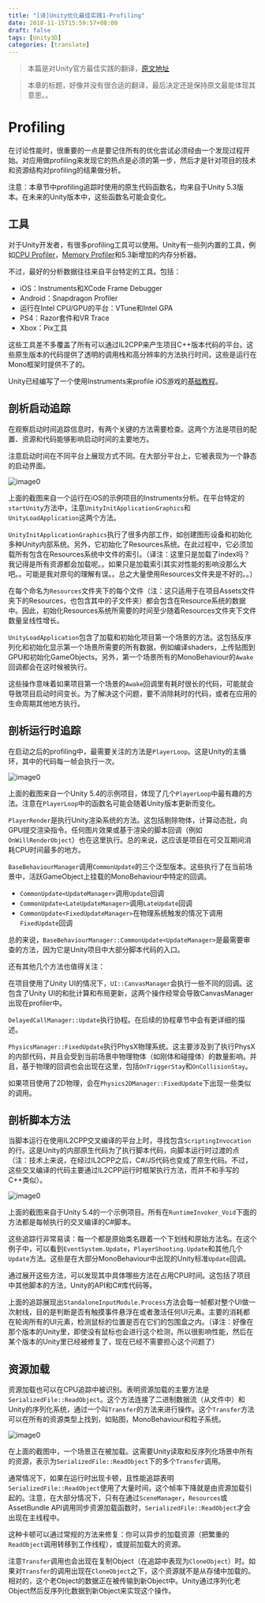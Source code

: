 ```yaml
---
title: "[译]Unity优化最佳实践1-Profiling"
date: 2018-11-15T15:59:57+08:00
draft: false
tags: [Unity3D]
categories: [translate]
---
```


> 本篇是对Unity官方最佳实践的翻译，[原文地址](https://docs.unity3d.com/Manual/BestPracticeUnderstandingPerformanceInUnity1.html)

> 本章的标题，好像并没有很合适的翻译，最后决定还是保持原文最能体现其意思。。

# Profiling

在讨论性能时，很重要的一点是要记住所有的优化尝试必须经由一个发现过程开始。对应用做profiling来发现它的热点是必须的第一步，然后才是针对项目的技术和资源结构对profiling的结果做分析。

注意：本章节中profiling追踪时使用的原生代码函数名，均来自于Unity 5.3版本。在未来的Unity版本中，这些函数名可能会变化。

## 工具

对于Unity开发者，有很多profiling工具可以使用。Unity有一些列内置的工具，例如[CPU Profiler](https://docs.unity3d.com/Manual/ProfilerCPU.html)，[Memory Profiler](https://docs.unity3d.com/Manual/ProfilerMemory.html)和5.3新增加的内存分析器。

不过，最好的分析数据往往来自平台特定的工具。包括：

* iOS：Instruments和XCode Frame Debugger
* Android：Snapdragon Profiler
* 运行在Intel CPU/GPU的平台：VTune和Intel GPA
* PS4：Razor套件和VR Trace
* Xbox：Pix工具

这些工具差不多覆盖了所有可以通过IL2CPP来产生项目C++版本代码的平台。这些原生版本的代码提供了透明的调用栈和高分辨率的方法执行时间，这些是运行在Mono框架时提供不了的。

Unity已经编写了一个使用Instruments来profile iOS游戏的[基础教程](http://blogs.unity3d.com/2016/02/01/profiling-with-instruments/)。

## 剖析启动追踪

在观察启动时间追踪信息时，有两个关键的方法需要检查。这两个方法是项目的配置、资源和代码能够影响启动时间的主要地方。

注意启动时间在不同平台上展现方式不同。在大部分平台上，它被表现为一个静态的启动界面。

![image0](/img/UnderstandingPerformanceinUnity-ProfilingSection_image_0.png)

上面的截图来自一个运行在iOS的示例项目的Instruments分析。在平台特定的`startUnity`方法中，注意`UnityInitApplicationGraphics`和`UnityLoadApplication`这两个方法。

`UnityInitApplicationGraphics`执行了很多内部工作，如创建图形设备和初始化多种Unity内部系统。另外，它初始化了Resources系统。在此过程中，它必须加载所有包含在Resources系统中文件的索引。（译注：这里只是加载了index吗？我记得是所有资源都会加载呢。。如果只是加载索引其实对性能的影响没那么大吧。。可能是我对原句的理解有误。。总之大量使用Resources文件夹是不好的。。）

在每个命名为`Resources`文件夹下的每个文件（注：这只适用于在项目Assets文件夹下的Resources，也包含其中的子文件夹）都会包含在Resource系统的数据中。因此，初始化Resources系统所需要的时间至少随着Resources文件夹下文件数量呈线性增长。

`UnityLoadApplication`包含了加载和初始化项目第一个场景的方法。这包括反序列化和初始化显示第一个场景所需要的所有数据，例如编译shaders，上传贴图到GPU和初始化GameObjects。另外，第一个场景所有的MonoBehaviour的`Awake`回调都会在这时候被执行。

这些操作意味着如果项目第一个场景的`Awake`回调里有耗时很长的代码，可能就会导致项目启动时间变长。为了解决这个问题，要不消除耗时的代码，或者在应用的生命周期其他地方执行。

## 剖析运行时追踪

在启动之后的profiling中，最需要关注的方法是`PlayerLoop`。这是Unity的主循环，其中的代码每一帧会执行一次。

![image0](/img/UnderstandingPerformanceinUnity-ProfilingSection_image_1.png)

上面的截图来自一个Unity 5.4的示例项目，体现了几个`PlayerLoop`中最有趣的方法。注意在`PlayerLoop`中的函数名可能会随着Unity版本更新而变化。

`PlayerRender`是执行Unity渲染系统的方法。这包括剔除物体，计算动态批，向GPU提交渲染指令。任何图片效果或基于渲染的脚本回调（例如`OnWillRenderObject`）也在这里执行。总的来说，这应该是项目在可交互期间消耗CPU时间最多的地方。

`BaseBehaviourManager`调用`CommonUpdate`的三个泛型版本。这些执行了在当前场景中，活跃GameObject上挂载的MonoBehaviour中特定的回调。

* `CommonUpdate<UpdateManager>`调用`Update`回调
* `CommonUpdate<LateUpdateManager>`调用`LateUpdate`回调
* `CommonUpdate<FixedUpdateManager>`在物理系统触发的情况下调用`FixedUpdate`回调

总的来说，`BaseBehaviourManager::CommonUpdate<UpdateManager>`是最需要审查的方法，因为它是Unity项目中大部分脚本代码的入口。

还有其他几个方法也值得关注：

在项目使用了Unity UI的情况下，`UI::CanvasManager`会执行一些不同的回调。这包含了Unity UI的和批计算和布局更新，这两个操作经常会导致CanvasManager出现在profiler中。

`DelayedCallManager::Update`执行协程。在后续的协程章节中会有更详细的描述。

`PhysicsManager::FixedUpdate`执行PhysX物理系统。这主要涉及到了执行PhysX的内部代码，并且会受到当前场景中物理物体（如刚体和碰撞体）的数量影响。并且，基于物理的回调也会出现在这里，包括`OnTriggerStay`和`OnCollisionStay`。

如果项目使用了2D物理，会在`Physics2DManager::FixedUpdate`下出现一些类似的调用。

## 剖析脚本方法

当脚本运行在使用IL2CPP交叉编译的平台上时，寻找包含`ScriptingInvocation`的行。这是Unity的内部原生代码为了执行脚本代码，向脚本运行时过渡的点（注：技术上来说，在经过IL2CPP之后，C#/JS代码也变成了原生代码。不过，这些交叉编译的代码主要通过IL2CPP运行时框架执行方法，而并不和手写的C++类似）。

![image0](/img/UnderstandingPerformanceinUnity-ProfilingSection_image_2.png)

上面的截图来自于Unity 5.4的一个示例项目。所有在`RuntimeInvoker_Void`下面的方法都是每帧执行的交叉编译的C#脚本。

这些追踪行非常易读：每一个都是原始类名跟着一个下划线和原始方法名。在这个例子中，可以看到`EventSystem.Update`，`PlayerShooting.Update`和其他几个`Update`方法。这些是在大部分MonoBehaviour中出现的Unity标准`Update`回调。

通过展开这些方法，可以发现其中具体哪些方法在占用CPU时间。这包括了项目中其他脚本的方法，Unity的API和C#库代码等。

上面的追踪展现出`StandaloneInputModule.Process`方法会每一帧都对整个UI做一次射线，目的是判断是否有触摸事件悬浮在或者激活任何UI元素。主要的消耗都在轮询所有的UI元素，检测鼠标的位置是否在它们的包围盒之内。（译注：好像在那个版本的Unity里，即使没有鼠标也会进行这个检测，所以很影响性能，然后在某个版本的Unity里已经被修复了，现在已经不需要担心这个问题了）

## 资源加载

资源加载也可以在CPU追踪中被识别。表明资源加载的主要方法是`SerializedFile::ReadObject`。这个方法连接了二进制数据流（从文件中）和Unity的序列化系统，通过一个叫`Transfer`的方法来进行操作。这个`Transfer`方法可以在所有的资源类型上找到，如贴图，MonoBehaviour和粒子系统。

![image0](/img/UnderstandingPerformanceinUnity-ProfilingSection_image_3.png)

在上面的截图中，一个场景正在被加载。这需要Unity读取和反序列化场景中所有的资源，表示为`SerializedFile::ReadObject`下的多个`Transfer`调用。

通常情况下，如果在运行时出现卡顿，且性能追踪表明`SerializedFile::ReadObject`使用了大量时间，这个帧率下降就是由资源加载引起的。注意，在大部分情况下，只有在通过`SceneManager`，`Resources`或AssetBundle API调用同步资源加载函数时，`SerializedFile::ReadObject`才会出现在主线程中。

这种卡顿可以通过常规的方法来修复：你可以异步的加载资源（把繁重的`ReadObject`调用转移到工作线程），或提前加载大的资源。

注意`Transfer`调用也会出现在复制Object（在追踪中表现为`CloneObject`）时。如果对`Transfer`的调用出现在`CloneObject`之下，这个资源就不是从存储中加载的。相对的，这个老Object的数据正在被传输到新Object中。Unity通过序列化老Object然后反序列化数据到新Object来实现这个操作。